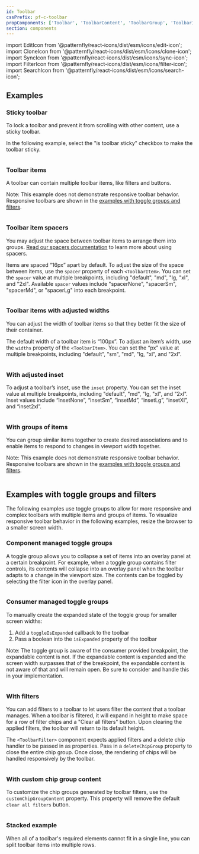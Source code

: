 ```yaml
---
id: Toolbar
cssPrefix: pf-c-toolbar
propComponents: ['Toolbar', 'ToolbarContent', 'ToolbarGroup', 'ToolbarItem', 'ToolbarToggleGroup', 'ToolbarFilter']
section: components
---
```


import EditIcon from '@patternfly/react-icons/dist/esm/icons/edit-icon';
import CloneIcon from '@patternfly/react-icons/dist/esm/icons/clone-icon';
import SyncIcon from '@patternfly/react-icons/dist/esm/icons/sync-icon';
import FilterIcon from '@patternfly/react-icons/dist/esm/icons/filter-icon';
import SearchIcon from '@patternfly/react-icons/dist/esm/icons/search-icon';

## Examples

### Sticky toolbar

To lock a toolbar and prevent it  from scrolling with other content, use a sticky toolbar. 

In the following example, select the "is toolbar sticky" checkbox to make the toolbar sticky.

```ts file="./ToolbarSticky.tsx"
```

### Toolbar items

A toolbar can contain multiple toolbar items, like filters and buttons.

Note: This example does not demonstrate responsive toolbar behavior. Responsive toolbars are shown in the [examples with toggle groups and filters](/components/toolbar#examples-with-toggle-groups-and-filters).

```ts file="./ToolbarItems.tsx"
```

### Toolbar item spacers

You may adjust the space between toolbar items to arrange them into groups. [Read our spacers documentation](/v4/guidelines/spacers) to learn more about using spacers.

Items are spaced “16px” apart by default. To adjust the size of the space between items, use the `spacer` property of each `<ToolbarItem>`. You can set the `spacer` value at multiple breakpoints, including "default", "md", "lg, "xl", and "2xl".  Available `spacer` values include "spacerNone", "spacerSm", "spacerMd", or "spacerLg" into each breakpoint. 

```ts file="./ToolbarSpacers.tsx"
```

### Toolbar items with adjusted widths

You can adjust the width of toolbar items so that they better fit the size of their container.

The default width of a toolbar item is “100px”. To adjust an item’s width, use the `widths` property of the `<ToolbarItem>`. You can set the “px” value at multiple breakpoints, including "default", "sm", "md", "lg, "xl", and "2xl".

```ts file="./ToolbarWidths.tsx"
```

### With adjusted inset

To adjust a toolbar’s inset, use the `inset` property. You can set the inset value at multiple breakpoints, including "default", "md", "lg, "xl", and "2xl". Inset values include “insetNone”, “insetSm”, “insetMd”, “insetLg”, “insetXl”, and “inset2xl”.

```ts file="./ToolbarInsets.tsx"
```

### With groups of items

You can group similar items together to create desired associations and to enable items to respond to changes in viewport width together. 

Note: This example does not demonstrate responsive toolbar behavior. Responsive toolbars are shown in the [examples with toggle groups and filters](/components/toolbar#examples-with-toggle-groups-and-filters).

```ts file="./ToolbarGroups.tsx"
```

## Examples with toggle groups and filters

The following examples use toggle groups to allow for more responsive and complex toolbars with multiple items and groups of items. To visualize responsive toolbar behavior in the following examples, resize the browser to a smaller screen width.


### Component managed toggle groups

A toggle group allows you to collapse a set of items into an overlay panel at a certain breakpoint. For example, when a toggle group contains filter controls, its contents will collapse into an overlay panel when the toolbar adapts to a change in the viewport size. The contents can be toggled by selecting the filter icon in the overlay panel.

```ts file="./ToolbarComponentManagedToggleGroups.tsx"
```

### Consumer managed toggle groups

To manually create the expanded state of the toggle group for smaller screen widths:

1. Add a `toggleIsExpanded` callback to the toolbar
2. Pass a boolean into the `isExpanded` property of the toolbar

Note: The toggle group is aware of the consumer provided breakpoint, the expandable content is not. If the expandable content is expanded and the screen width surpasses that of the breakpoint, the expandable content is not aware of that and will remain open. Be sure to consider and handle this in your implementation.

```ts file="./ToolbarConsumerManagedToggleGroups.tsx"
```

### With filters

You can add filters to a toolbar to let users filter the content that a toolbar manages. When a toolbar is filtered, it will expand in height to make space for a row of filter chips and a "Clear all filters" button. Upon clearing the applied filters, the toolbar will return to its default height.

The `<ToolbarFilter>` component expects applied filters and a delete chip handler to be passed in as properties. Pass in a `deleteChipGroup` property to close the entire chip group. Once close, the rendering of chips will be handled responsively by the toolbar.


```ts file="./ToolbarWithFilters.tsx"
```

### With custom chip group content

To customize the chip groups generated by toolbar filters, use the `customChipGroupContent` property. This property will remove the default `clear all filters` button.

```ts file="./ToolbarCustomChipGroupContent.tsx"
```

### Stacked example

When all of a toolbar's required elements cannot fit in a single line, you can split toolbar items into multiple rows.

```ts file="./ToolbarStacked.tsx"
```